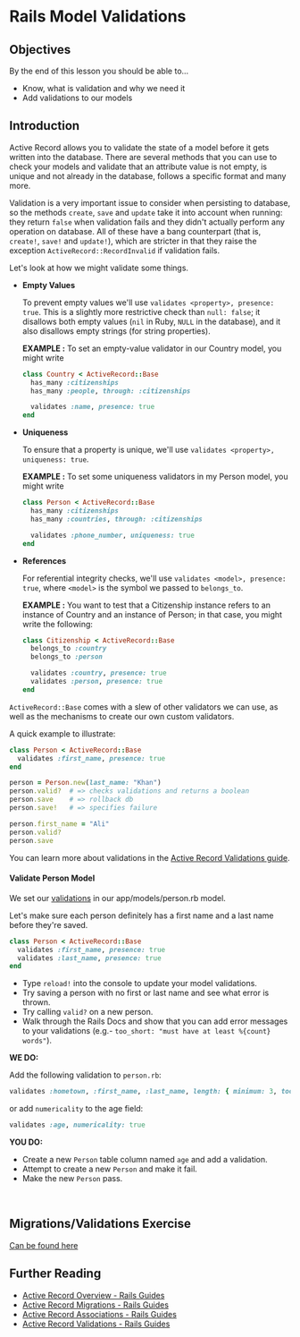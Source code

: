 # Rails Model Validations

## Objectives

By the end of this lesson you should be able to...

- Know, what is validation and why we need it
- Add validations to our models

## Introduction

Active Record allows you to validate the state of a model before it gets written
into the database. There are several methods that you can use to check your
models and validate that an attribute value is not empty, is unique and not
already in the database, follows a specific format and many more.

Validation is a very important issue to consider when persisting to database, so
the methods `create`, `save` and `update` take it into account when
running: they return `false` when validation fails and they didn't actually
perform any operation on database. All of these have a bang counterpart (that
is, `create!`, `save!` and `update!`), which are stricter in that
they raise the exception `ActiveRecord::RecordInvalid` if validation fails.

Let's look at how we might validate some things.

-   **Empty Values**

      To prevent empty values we'll use `validates <property>, presence: true`.
      This is a slightly more restrictive check than `null: false`;
       it disallows both empty values (`nil` in Ruby, `NULL` in the database),
       and it also disallows empty strings (for string properties).

      **EXAMPLE :**
      To set an empty-value validator in our Country model, you might write

      ```ruby
      class Country < ActiveRecord::Base
        has_many :citizenships
        has_many :people, through: :citizenships

        validates :name, presence: true
      end
      ```

-   **Uniqueness**

      To ensure that a property is unique,
       we'll use `validates <property>, uniqueness: true`.

      **EXAMPLE :**
      To set some uniqueness validators in my Person model, you might write

      ```ruby
      class Person < ActiveRecord::Base
        has_many :citizenships
        has_many :countries, through: :citizenships

        validates :phone_number, uniqueness: true
      end
      ```

-   **References**

      For referential integrity checks,
       we'll use `validates <model>, presence: true`,
       where `<model>` is the symbol we passed to `belongs_to`.

      **EXAMPLE :**
      You want to test that a Citizenship instance refers to
       an instance of Country and an instance of Person;
       in that case, you might write the following:

      ```ruby
      class Citizenship < ActiveRecord::Base
        belongs_to :country
        belongs_to :person

        validates :country, presence: true
        validates :person, presence: true
      end
      ```

`ActiveRecord::Base` comes with a slew of other validators we can use, as well as the mechanisms to create our own custom validators.


A quick example to illustrate:

```ruby
class Person < ActiveRecord::Base
  validates :first_name, presence: true
end

person = Person.new(last_name: "Khan")
person.valid?  # => checks validations and returns a boolean
person.save    # => rollback db
person.save!   # => specifies failure

person.first_name = "Ali"
person.valid?
person.save
```

You can learn more about validations in the [Active Record Validations
guide](http://guides.rubyonrails.org/active_record_validations.html).

#### Validate Person Model

We set our [validations](http://guides.rubyonrails.org/active_record_validations.html) in our app/models/person.rb model.

Let's make sure each person definitely has a first name and a last name before they're saved.

```ruby
class Person < ActiveRecord::Base
  validates :first_name, presence: true
  validates :last_name, presence: true
end
```

* Type `reload!` into the console to update your model validations.
* Try saving a person with no first or last name and see what error is thrown.
* Try calling `valid?` on a new person.
* Walk through the Rails Docs and show that you can add error messages to your validations (e.g.- `too_short: "must have at least %{count} words"`).

**WE DO:**

Add the following validation to `person.rb`:

```ruby
validates :hometown, :first_name, :last_name, length: { minimum: 3, too_short: "must have at least %{count} words" }
```

or add `numericality` to the age field:

```ruby
validates :age, numericality: true
```

**YOU DO:**

- Create a new `Person` table column named `age` and add a validation. 
- Attempt to create a new `Person` and make it fail. 
- Make the new `Person` pass.


<br>

## Migrations/Validations Exercise

[Can be found here](rails_active_record_migrations-and-validations_exercise.md)

## Further Reading

* [Active Record Overview - Rails Guides](http://guides.rubyonrails.org/active_record_basics.html)
* [Active Record Migrations - Rails Guides](http://edgeguides.rubyonrails.org/active_record_migrations.html)
* [Active Record Associations - Rails Guides](http://guides.rubyonrails.org/association_basics.html)
* [Active Record Validations - Rails Guides](http://guides.rubyonrails.org/active_record_validations.html)
